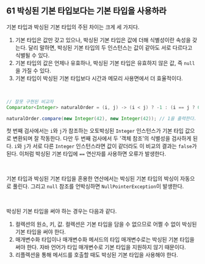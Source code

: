 ## 61 박싱된 기본 타입보다는 기본 타입을 사용하라

기본 타입과 박싱된 기본 타입의 주된 차이는 크게 세 가지다. 

1. 기본 타입은 값만 갖고 있으나, 박싱된 기본 타입은 값에 더해 식별성이란 속성을 갖는다. 달리 말하면, 박싱된 기본 타입의 두 인스턴스는 값이 같아도 서로 다르다고 식별될 수 있다.
2. 기본 타입의 값은 언제나 유효하나, 박싱된 기본 타입은 유효하지 않은 값, 즉 `null`을 가질 수 있다.
3. 기본 타입이 박싱된 기본 타입보다 시간과 메모리 사용면에서 더 효율적이다.

<br />

```java
// 잘못 구현된 비교자
Comparator<Integer> naturalOrder = (i, j) -> (i < j) ? -1 : (i == j ? 0 : 1);

naturalOrder.compare(new Integer(42), new Integer(42)); // 1을 출력한다.
```

첫 번째 검사에서는 `i`와 `j`가 참조하는 오토박싱된 `Integer` 인스턴스가 기본 타입 값으로 변환되며 잘 작동한다. 다만 두 번째 검사에서 두 '객체 참조'의 식별성을 검사하게 된다. `i`와 `j`가 서로 다른 `Integer` 인스턴스라면 값이 같더라도 이 비교의 결과는 `false`가 된다. 이처럼 박싱된 기본 타입에 `==` 연산자를 사용하면 오류가 발생한다.

<br />

기본 타입과 박싱된 기본 타입을 혼용한 연산에서는 박싱된 기본 타입의 박싱이 자동으로 풀린다. 그리고 `null` 참조를 언박싱하면 `NullPointerException`이 발생한다.

<br />

박싱된 기본 타입을 써야 하는 경우는 다음과 같다.

1. 컬렉션의 원소, 키, 값. 컬렉션은 기본 타입을 담을 수 없으므로 어쩔 수 없이 박싱된 기본 타입을 써야 한다.
2. 매개변수화 타입이나 매개변수화 메서드의 타입 매개변수로는 박싱된 기본 타입을 써야 한다. 자바 언어가 타입 매개변수로 기본 타입을 지원하지 않기 때문이다.
3. 리플렉션을 통해 메서드를 호출할 때도 박싱된 기본 타입을 사용해야 한다.

